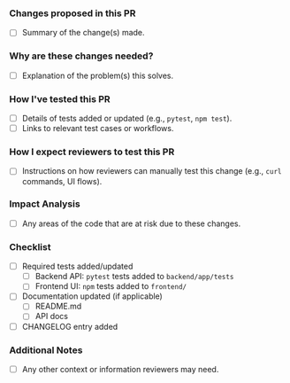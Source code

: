 ### Changes proposed in this PR ###
- [ ] Summary of the change(s) made.

### Why are these changes needed? ###
- [ ] Explanation of the problem(s) this solves.

### How I've tested this PR ###
- [ ] Details of tests added or updated (e.g., `pytest`, `npm test`).
- [ ] Links to relevant test cases or workflows.

### How I expect reviewers to test this PR ###
- [ ] Instructions on how reviewers can manually test this change (e.g., `curl` commands, UI flows).

### Impact Analysis ###
- [ ] Any areas of the code that are at risk due to these changes.

### Checklist ###
- [ ] Required tests added/updated
  - [ ] Backend API: `pytest` tests added to `backend/app/tests`
  - [ ] Frontend UI: `npm` tests added to `frontend/`
- [ ] Documentation updated (if applicable)
  - [ ] README.md
  - [ ] API docs
- [ ] CHANGELOG entry added

### Additional Notes ###
- [ ] Any other context or information reviewers may need.
